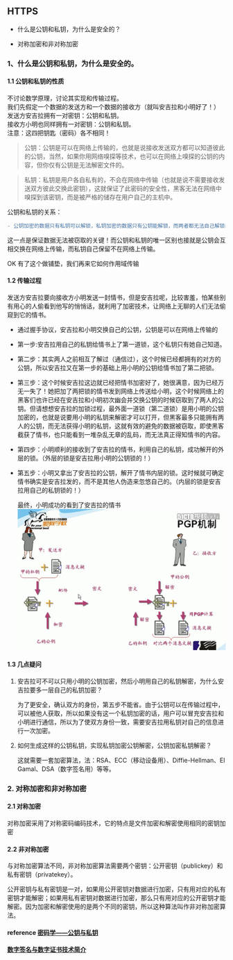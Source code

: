 ## HTTPS
- 什么是公钥和私钥，为什么是安全的？

- 对称加密和非对称加密

### 1、什么是公钥和私钥，为什么是安全的。 

#### 1.1 公钥和私钥的性质

不讨论数学原理，讨论其实现和传输过程。    
我们先假定一个数据的发送方和一个数据的接收方（就叫安吉拉和小明好了！）  
发送方安吉拉拥有一对密钥：公钥和私钥。  
接收方小明也同样拥有一对密钥：公钥和私钥。  
注意：这四把钥匙（密码）各不相同！  

>公钥：公钥是可以在网络上传输的，也就是说接收发送双方都可以知道彼此的公钥，当然，如果你用网络嗅探等技术，也可以在网络上嗅探的公钥的内容，但你仅有公钥是无法解密文件的。

>私钥：私钥是用户各自私有的，不会在网络中传输（也就是说不需要接收发送双方彼此交换此密钥），这就保证了此密码的安全性，黑客无法在网络中嗅探到该密钥，而是被严格的储存在用户自己的主机中。
 
公钥和私钥的关系：
```diff  
- 公钥加密的数据只有私钥可以解锁，私钥加密的数据只有公钥能解锁，而两者都无法自己解锁自己！
```
这一点是保证数据无法被窃取的关键！而公钥和私钥的唯一区别也接就是公钥会互相交换在网络上传输，而私钥自己保留不在网络上传输。

OK 有了这个做铺垫，我们再来它如何作用域传输

#### 1.2 传输过程
发送方安吉拉要向接收方小明发送一封情书，但是安吉拉呢，比较害羞，怕某些别有用心的人偷看到他写的悄悄话，就利用了加密技术，让网络上无聊的人们无法偷窥到它的情书。
  - 通过握手协议，安吉拉和小明交换自己的公钥，公钥是可以在网络上传输的
  - 第一步:安吉拉用自己的私钥给情书上了第一道锁，这个私钥只有她自己知道。
  - 第二步：其实两人之前相互了解过（通信过），这个时候已经都拥有的对方的公钥，所以安吉拉又在第一步的基础上用小明的公钥给情书加了第二把锁。
  - 第三步：这个时候安吉拉这边就已经把情书加密好了，她很满意，因为已经万无一失了！她把加了两把锁的情书发到网络上传送给小明，这个时候网络上的黑客们也许已经在安吉拉和小明初次幽会并交换公钥的时候窃取到了两人的公钥。但请想想安吉拉的加锁过程，最外面一道锁（第二道锁）是用小明的公钥加密的，也就是说要用小明的私钥来解密才可以打开，但黑客最多只能拥有两人的公钥，而无法获得小明的私钥，这就有效的避免的数据被窃取，即使黑客截获了情书，也只能看到一堆杂乱无章的乱码，而无法真正得知情书的内容。
  - 第四步：小明顺利的接收到了安吉拉的情书，利用自己的私钥，成功解开的外层的锁。（外层的锁是安吉拉用小明的公钥锁的！）
  - 第五步：小明又拿出了安吉拉的公钥，解开了情书内层的锁。这时候就可确定情书确实是安吉拉发的，而不是其他人伪造来忽悠自己的。（内层的锁是安吉拉用自己的私钥锁的！）

    最终，小明成功的看到了安吉拉的情书   
    ![](../images/http/privte-public-key.png)

#### 1.3 几点疑问

1. 安吉拉可不可以只用小明的公钥加密，然后小明用自己的私钥解密，为什么安吉拉要多一层自己的私钥加密？

    为了更安全，确认双方的身份，第五步不能省。由于公钥可以在传输过程中，可以被他人获取，所以如果没有这一个私钥加密的话，用户可以冒充安吉拉和小明进行通信，所以为了使双方身份一致，需要安吉拉用私钥对自己的信息进行一次加密。

2. 如何生成这样的公钥私钥，实现私钥加密公钥解密，公钥加密私钥解密？

    这就需要一套加密算法，法：RSA、ECC（移动设备用）、Diffie-Hellman、El Gamal、DSA（数字签名用）等等。


### 2. 对称加密和非对称加密  

#### 2.1 对称加密
 对称加密采用了对称密码编码技术，它的特点是文件加密和解密使用相同的密钥加密

#### 2.2 非对称加密
  与对称加密算法不同，非对称加密算法需要两个密钥：公开密钥（publickey）和私有密钥（privatekey）。

  公开密钥与私有密钥是一对，如果用公开密钥对数据进行加密，只有用对应的私有密钥才能解密；如果用私有密钥对数据进行加密，那么只有用对应的公开密钥才能解密。因为加密和解密使用的是两个不同的密钥，所以这种算法叫作非对称加密算法。


#### reference [密码学——公钥与私钥](https://www.cnblogs.com/darksir/p/3704198.html)
#### [数字签名与数字证书技术简介](https://yq.aliyun.com/articles/54155?spm=a2c4e.11153940.blogcont54156.13.73db7060RtUfj4#3)



